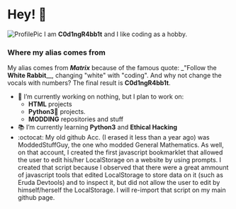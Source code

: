 # Hey! 👋
![ProfilePic](./assets/profilepic.png)
I am **C0d1ngR4bb1t** and I like coding as a hobby.

### Where my alias comes from
My alias comes from _**Matrix**_ because of the famous quote: _"Follow the **White Rabbit**__, changing "white" with "coding". And why not change the vocals with numbers? The final result is **C0d1ngR4bb1t**.

- 🔭 I’m currently working on nothing, but I plan to work on:
  - **HTML** projects
  - **Python3🐍** projects.
  - **MODDING** repositories and stuff
- 📚 I’m currently learning **Python3** and **Ethical Hacking**
- :octocat: My old github Acc. (I erased it less than a year ago) was ModdedStuffGuy, the one who modded General Mathematics. As well, on that account, I created the first javascript bookmarklet that allowed the user to edit his/her LocalStorage on a website by using prompts. I created that script because I observed that there were a great ammount of javascript tools that edited LocalStorage to store data on it (such as Eruda Devtools) and to inspect it, but did not allow the user to edit by himself/herself the LocalStorage. I will re-import that script on my main github page.
